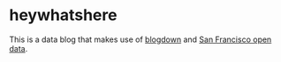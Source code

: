 # heywhatshere

This is a data blog that makes use of [blogdown](https://bookdown.org/yihui/blogdown/) and [San Francisco open data](https://datasf.org/opendata/).
